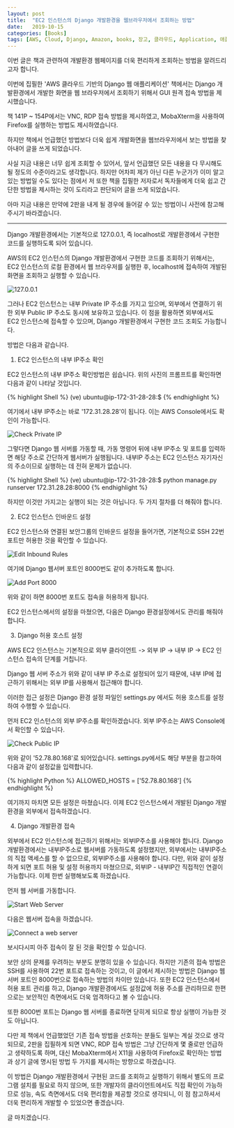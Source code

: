 ```yaml
---
layout: post
title:  "EC2 인스턴스의 Django 개발환경을 웹브라우저에서 조회하는 방법"
date:   2019-10-15
categories: [Books]
tags: [AWS, Cloud, Django, Amazon, books, 장고, 클라우드, Application, 애플리케이션, 웹브라우저, 브라우저, Browser, 연결, 조회, Python, 파이썬]
---
```


이번 글은 책과 관련하여 개발환경 웹페이지를 더욱 편리하게 조회하는 방법을 알려드리고자 합니다.

이번에 집필한 'AWS 클라우드 기반의 Django 웹 애플리케이션' 책에서는 Django 개발환경에서 개발한 화면을 웹 브라우저에서 조회하기 위해서 GUI 원격 접속 방법을 제시했습니다.

 책 141P ~ 154P에서는 VNC, RDP 접속 방법을 제시하였고, MobaXterm을 사용하여 Firefox를 실행하는 방법도 제시하였습니다.

하지만 책에서 언급했던 방법보다 더욱 쉽게 개발화면을 웹브라우저에서 보는 방법을 찾아내어 글을 쓰게 되었습니다.


사실 지금 내용은 너무 쉽게 조회할 수 있어서, 앞서 언급했던 모든 내용을 다 무시해도 될 정도의 수준이라고도 생각합니다. 하지만 어차피 제가 아닌 다른 누군가가 이미 알고 있는 방법일 수도 있다는 점에서 저 또한 책을 집필한 저자로서 독자들에게 더욱 쉽고 간단한 방법을 제시하는 것이 도리라고 판단되어 글을 쓰게 되었습니다.

아마 지금 내용은 만약에 2판을 내게 될 경우에 들어갈 수 있는 방법이니 사전에 참고해 주시기 바라겠습니다.

<hr /> 

 

Django 개발환경에서는 기본적으로 127.0.0.1, 즉 localhost로 개발환경에서 구현한 코드를 실행하도록 되어 있습니다.

AWS의 EC2 인스턴스의 Django 개발환경에서 구현한 코드를 조회하기 위해서는, EC2 인스턴스의 로컬 환경에서 웹 브라우저를 실행한 후, localhost에 접속하여 개발된 화면을 조회하고 실행할 수 있습니다. 

![127.0.0.1](/assets/img/img006_01.png)


그러나 EC2 인스턴스는 내부 Private IP 주소를 가지고 있으며, 외부에서 연결하기 위한 외부 Public IP 주소도 동시에 보유하고 있습니다. 이 점을 활용하면 외부에서도 EC2 인스턴스에 접속할 수 있으며, Django 개발환경에서 구현한 코드 조회도 가능합니다.

 

방법은 다음과 같습니다.

 

1. EC2 인스턴스의 내부 IP주소 확인

EC2 인스턴스의 내부 IP주소 확인방법은 쉽습니다. 위의 사진의 프롬프트를 확인하면 다음과 같이 나타날 것입니다.

{% highlight Shell %}
(ve) ubuntu@ip-172-31-28-28:$
{% endhighlight %}

여기에서 내부 IP주소는 바로 '172.31.28.28'이 됩니다. 이는 AWS Console에서도 확인이 가능합니다.

![Check Private IP](/assets/img/img006_02.png)



그렇다면 Django 웹 서버를 가동할 때, 가동 명령어 뒤에 내부 IP주소 및 포트를 입력하면 해당 주소로 간단하게 웹서버가 실행됩니다. 내부IP 주소는 EC2 인스턴스 자기자신의 주소이므로 실행하는 데 전혀 문제가 없습니다.

{% highlight Shell %}
(ve) ubuntu@ip-172-31-28-28:$ python manage.py runserver 172.31.28.28:8000
{% endhighlight %}

하지만 이것만 가지고는 실행이 되는 것은 아닙니다. 두 가지 절차를 더 해줘야 합니다.


2. EC2 인스턴스 인바운드 설정

EC2 인스턴스와 연결된 보안그룹의 인바운드 설정을 들어가면, 기본적으로 SSH 22번 포트만 허용한 것을 확인할 수 있습니다.

![Edit Inbound Rules](/assets/img/img006_03.png)



여기에 Django 웹서버 포트인 8000번도 같이 추가하도록 합니다.


![Add Port 8000](/assets/img/img006_04.png)



위와 같이 하면 8000번 포트도 접속을 허용하게 됩니다.

EC2 인스턴스에서의 설정을 마쳤으면, 다음은 Django 환경설정에서도 관리를 해줘야 합니다.

 

 

3. Django 허용 호스트 설정

AWS EC2 인스턴스는 기본적으로 외부 클라이언트 -> 외부 IP -> 내부 IP -> EC2 인스턴스 접속의 단계를 거칩니다.

Django 웹 서버 주소가 위와 같이 내부 IP 주소로 설정되어 있기 때문에, 내부 IP에 접근하기 위해서는 외부 IP를 사용해서 접근해야 합니다. 

 

이러한 접근 설정은 Django 환경 설정 파일인 settings.py 에서도 허용 호스트를 설정하여 수행할 수 있습니다.

 

먼저 EC2 인스턴스의 외부 IP주소를 확인하겠습니다. 외부 IP주소는 AWS Console에서 확인할 수 있습니다.

![Check Public IP](/assets/img/img006_05.png)



위와 같이 '52.78.80.168'로 되어있습니다. settings.py에서도 해당 부분을 참고하여 다음과 같이 설정값을 입력합니다.


{% highlight Python %}
ALLOWED_HOSTS = ['52.78.80.168']
{% endhighlight %}

여기까지 마치면 모든 설정은 마쳤습니다. 이제 EC2 인스턴스에서 개발된 Django 개발환경을 외부에서 접속하겠습니다.

 

 

4. Django 개발환경 접속

외부에서 EC2 인스턴스에 접근하기 위해서는 외부IP주소를 사용해야 합니다. Django 개발환경에서는 내부IP주소로 웹서버를 가동하도록 설정했지만, 외부에서는 내부IP주소의 직접 액세스를 할 수 없으므로, 외부IP주소를 사용해야 합니다. 다만, 위와 같이 설정하게 되면 포트 허용 및 설정 허용까지 마쳤으므로, 외부IP - 내부IP간 직접적인 연결이 가능합니다. 이제 한번 실행해보도록 하겠습니다.

 

먼저 웹 서버를 가동합니다.

![Start Web Server](/assets/img/img006_06.png)



다음은 웹서버 접속을 하겠습니다.

![Connect a web server](/assets/img/img006_07.png)



보시다시피 아주 접속이 잘 된 것을 확인할 수 있습니다.

 

보안 상의 문제를 우려하는 부분도 분명히 있을 수 있습니다. 하지만 기존의 접속 방법은 SSH를 사용하여 22번 포트로 접속하는 것이고, 이 글에서 제시하는 방법은 Django 웹 서버 포트인 8000번으로 접속하는 방법의 차이만 있습니다. 또한 EC2 인스턴스에서 허용 포트 관리를 하고, Django 개발환경에서도 설정값에 허용 주소를 관리하므로 한편으로는 보안적인 측면에서도 더욱 엄격하다고 볼 수 있습니다.

 

또한 8000번 포트는 Django 웹 서버를 종료하면 닫히게 되므로 항상 실행이 가능한 것도 아닙니다.

 

다만 제 책에서 언급했었던 기존 접속 방법을 선호하는 분들도 일부는 계실 것으로 생각되므로, 2판을 집필하게 되면 VNC, RDP 접속 방법은 그냥 간단하게 몇 줄로만 언급하고 생략하도록 하며, 대신 MobaXterm에서 X11을 사용하여 Firefox로 확인하는 방법과 상기 글에 명시된 방법 두 가지를 제시하는 방향으로 하겠습니다.

 

이 방법은 Django 개발환경에서 구현된 코드를 조회하고 실행하기 위해서 별도의 프로그램 설치를 필요로 하지 않으며, 또한 개발자의 클라이언트에서도 직접 확인이 가능하므로 성능, 속도 측면에서도 더욱 편리함을 제공할 것으로 생각되니, 이 점 참고하셔서 더욱 편리하게 개발할 수 있었으면 좋겠습니다.

 

글 마치겠습니다.
